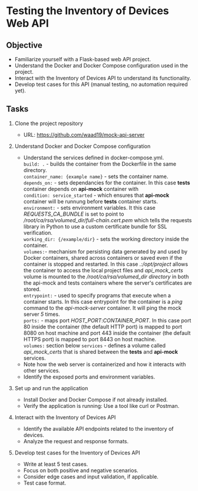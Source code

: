 # Testing the Inventory of Devices Web API

## Objective
- Familiarize yourself with a Flask-based web API project.
- Understand the Docker and Docker Compose configuration used in the project.
- Interact with the Inventory of Devices API to understand its functionality.
- Develop test cases for this API (manual testing, no automation required yet).

## Tasks
1. Clone the project repository
	- URL: https://github.com/waad19/mock-api-server

2. Understand Docker and Docker Compose configuration
	- Understand the services defined in docker-compose.yml.</br>
`build: .` - builds the container from the Dockerfile in the same directory.</br>
`container_name: {example name}` - sets the container name.</br>
`depends_on:` - sets dependancies for the container. In this case **tests** container depends on **api-mock** container with </br>
`condition: service_started` - which ensures that **api-mock** container will be runnung before **tests** container starts.</br>
`environment:` - sets environment variables. It this case *REQUESTS_CA_BUNDLE* is set to point to */root/ca/rsa/volumed_dir/full-chain.cert.pem* which tells the requests library in Python to use a custom certificate bundle for SSL verification.</br>
`working_dir: {/example/dir}` - sets the working directory inside the container.</br>
`volumes:`- mechanism for persisting data generated by and used by Docker containers, shared across containers or saved even if the container is stopped and restarted. In this case *.:/opt/project* allows the container to access the local project files and *api_mock_certs* volume is mounted to the */root/ca/rsa/volumed_dir directory* in both the api-mock and tests containers where the server's certificates are stored.</br>
`entrypoint:` - used to specify programs that execute when a container starts. In this case entrypoint for the container is a *ping* command to the *api-mock-server* container. It will ping the mock server *5* times.</br>
`ports:` - maps port *HOST_PORT*:*CONTAINER_PORT*. In this case port 80 inside the container (the default HTTP port) is mapped to port 8080 on host machine and port 443 inside the container (the default HTTPS port) is mapped to port 8443 on host machine.</br>
`volumes:` section below `services` - defines a volume called *api_mock_certs* that is shared between the **tests** and **api-mock** services.</br>
	- Note how the web server is containerized and how it interacts with other services.
	- Identify the exposed ports and environment variables.
	
3. Set up and run the application
	- Install Docker and Docker Compose if not already installed.
	- Verify the application is running: Use a tool like curl or Postman.

4. Interact with the Inventory of Devices API
	- Identify the available API endpoints related to the inventory of devices.
	- Analyze the request and response formats.

5. Develop test cases for the Inventory of Devices API
	- Write at least 5 test cases.
	- Focus on both positive and negative scenarios. 
	- Consider edge cases and input validation, if applicable.
	- Test case format.
